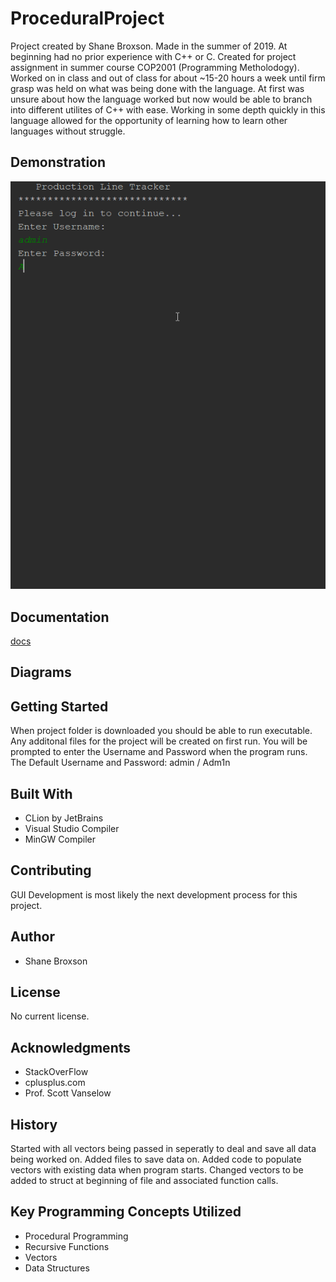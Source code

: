 # ProceduralProject
Project created by Shane Broxson. Made in the summer of 2019. At beginning had no prior experience with C++ or C. Created for project assignment in summer course COP2001 (Programming Metholodogy). Worked on in class and out of class for about ~15-20 hours a week until firm grasp was held on what was being done with the language. At first was unsure about how the language worked but now would be able to branch into different utilites of C++ with ease. Working in some depth quickly in this language allowed for the opportunity of learning how to learn other languages without struggle.
## Demonstration
![ProjectGIF](docs/ProceduralProject.gif)
## Documentation
[docs](ShaneBroxson.github.io/ProceduralProject/docs/index.html)
## Diagrams
## Getting Started
When project folder is downloaded you should be able to run executable. Any additonal files for the project will be created on first run.
You will be prompted to enter the Username and Password when the program runs. <br />
The Default Username and Password: admin / Adm1n
## Built With
* CLion by JetBrains
* Visual Studio Compiler
* MinGW Compiler
## Contributing
GUI Development is most likely the next development process for this project.
## Author
* Shane Broxson
## License
No current license.
## Acknowledgments
* StackOverFlow
* cplusplus.com
* Prof. Scott Vanselow 
## History
Started with all vectors being passed in seperatly to deal and save all data being worked on. 
Added files to save data on.
Added code to populate vectors with existing data when program starts.
Changed vectors to be added to struct at beginning of file and associated function calls.
## Key Programming Concepts Utilized
* Procedural Programming
* Recursive Functions
* Vectors
* Data Structures
